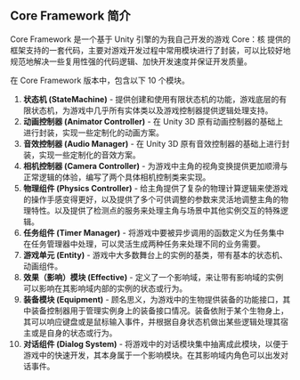 ## Core Framework 简介

Core Framework 是一个基于 Unity 引擎的为我自己开发的游戏 Core：核 提供的框架支持的一套代码，主要对游戏开发过程中常用模块进行了封装，可以比较好地规范地解决一些复用性强的代码逻辑、加快开发速度并保证开发质量。

在 Core Framework 版本中，包含以下 10 个模块。

1. **状态机 (StateMachine)** - 提供创建和使用有限状态机的功能，游戏底层的有限状态机，为游戏中几乎所有实体类以及游戏控制器提供逻辑处理支持。
2. **动画控制器 (Animator Controller)** - 在 Unity 3D 原有动画控制器的基础上进行封装，实现一些定制化的动画方案。
3. **音效控制器 (Audio Manager)** - 在 Unity 3D 原有音效控制器的基础上进行封装，实现一些定制化的音效方案。
4. **相机控制器 (Camera Controller)** - 为游戏中主角的视角变换提供更加顺滑与正常逻辑的体验，编写了两个具体相机控制类来实现。
5. **物理组件 (Physics Controller)** - 给主角提供了复杂的物理计算逻辑来使游戏的操作手感变得更好，以及提供了多个可供调整的参数来灵活地调整主角的物理特性。以及提供了检测点的服务来处理主角与场景中其他实例交互的特殊逻辑。
6. **任务组件 (Timer Manager)** - 将游戏中要被异步调用的函数定义为任务集中在任务管理器中处理，可以灵活生成两种任务来处理不同的业务需要。
7. **游戏单元 (Entity)** - 游戏中大多数舞台上的实例的基类，带有基本的状态机、动画组件。
8. **效果（影响）模块 (Effective)** - 定义了一个影响域，来让带有影响域的实例可以影响在其影响域内部的实例的状态或行为。
9. **装备模块 (Equipment)** - 顾名思义，为游戏中的生物提供装备的功能接口，其中装备控制器用于管理实例身上的装备接口情况。装备依附于某个生物身上，其可以响应键盘或是鼠标输入事件，并根据自身状态机做出某些逻辑处理其宿主或是自身的状态或行为。
10. **对话组件 (Dialog System)** - 将游戏中的对话模块集中抽离成此模块，以便于游戏中的快速开发，其本身属于一个影响模块。在其影响域内角色可以出发对话事件。